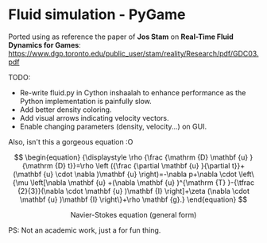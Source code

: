 # Fluid simulation - PyGame

Ported using as reference the paper of **Jos Stam** on **Real-Time Fluid Dynamics for Games**: https://www.dgp.toronto.edu/public_user/stam/reality/Research/pdf/GDC03.pdf

TODO:

- Re-write fluid.py in Cython inshaalah to enhance performance as the Python implementation is painfully slow.
- Add better density coloring.
- Add visual arrows indicating velocity vectors.
- Enable changing parameters (density, velocity...) on GUI.

Also, isn't this a gorgeous equation :O

$$
\begin{equation}
{\displaystyle \rho {\frac {\mathrm {D} \mathbf {u} }{\mathrm {D} t}}=\rho \left ({\frac {\partial \mathbf {u} }{\partial t}}+(\mathbf {u} \cdot \nabla )\mathbf {u} \right)=-\nabla p+\nabla \cdot \left\{\mu \left[\nabla \mathbf {u} +(\nabla \mathbf {u} )^{\mathrm {T} }-{\tfrac {2}{3}}(\nabla \cdot \mathbf {u} )\mathbf {I} \right]+\zeta (\nabla \cdot \mathbf {u} )\mathbf {I} \right\}+\rho \mathbf {g}.}
\end{equation}
$$

<p style="text-align:center;">Navier-Stokes equation (general form)</p>

PS: Not an academic work, just a for fun thing.
